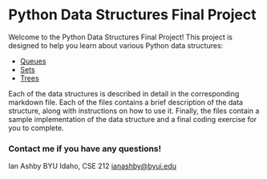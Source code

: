 # Python Data Structures Final Project

Welcome to the Python Data Structures Final Project! This project is designed to help you learn about various Python data structures:

* [Queues](/markdown_files/01-queues.md)
* [Sets](/markdown_files/02-sets.md)
* [Trees](/markdown_files/03-trees.md)

Each of the data structures is described in detail in the corresponding markdown file. Each of the files contains a brief description of the data structure, along with instructions on how to use it. Finally, the files contain a sample implementation of the data structure and a final coding exercise for you to complete.

### Contact me if you have any questions!

Ian Ashby
BYU Idaho, CSE 212
ianashby@byui.edu
